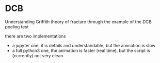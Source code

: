 # DCB
Understanding Griffith theory of fracture through the example of the DCB peeling test


there are two implementations 
 
  * a jupyter one, it is details and understandable, but the animation is slow
  * a full python3 one, the animation is faster (real time), but the script is (currently) not very clean
